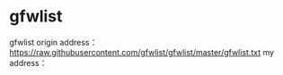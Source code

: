 # gfwlist
gfwlist
origin address：https://raw.githubusercontent.com/gfwlist/gfwlist/master/gfwlist.txt
my address：    
